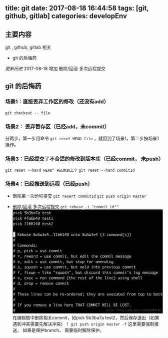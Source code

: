 title: git
date: 2017-08-18 16:44:58
tags: [git, github, gitlab]
categories: developEnv
---

## 主要内容
git , github, gitlab 相关

* git 的后悔药

*更新历史*
2017-08-18 增加 删除/回滚 多次远程提交

<!-- more -->

## git 的后悔药

### 场景1：直接丢弃工作区的修改（还没有add）

`git checkout -- file`

### 场景2： 丢弃暂存区（已经add，未commit）
分两步，第一步用命令 `git reset HEAD file` ，就回到了场景1，第二步按场景1操作。

### 场景3：已经提交了不合适的修改到版本库（已经commit， 未push）
`git reset --hard HEAD^ #还原到上个`
`git reset --hard commitId`

### 场景4：已经推送到远程（已经push）
+ 删除某一次远程提交
`git revert commitId`
`git push origin master`

+ 删除/回滚 多次远程提交
`
 git rebase -i "commit id"^
`
![](/images/git1.jpg)
在编辑框中删除相关commit，如pick 5b3ba7a test2，然后保存退出（如果遇到冲突需要先解决冲突）！
`
git push origin master -f
`
这里需要强制推送， 如果是保护branch， 需要临时解除保护。
